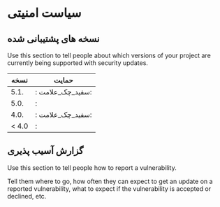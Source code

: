 # سیاست امنیتی

## نسخه های پشتیبانی شده

Use this section to tell people about which versions of your project are
currently being supported with security updates.

| نسخه | حمایت |
| ------- | ------------------ |
| 5.1. | : سفید_چک_علامت: |
| 5.0. |  :                 |
| 4.0. | : سفید_چک_علامت: |
|  < 4.0    |  :                 |

## گزارش آسیب پذیری

Use this section to tell people how to report a vulnerability.

Tell them where to go, how often they can expect to get an update on a
reported vulnerability, what to expect if the vulnerability is accepted or
declined, etc.
